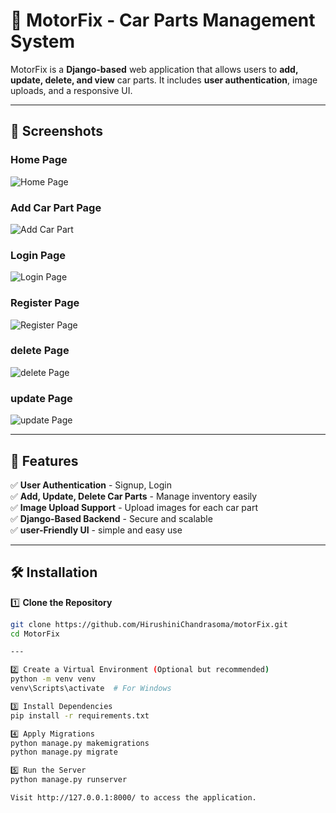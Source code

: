 # 🚗 MotorFix - Car Parts Management System

MotorFix is a **Django-based** web application that allows users to **add, update, delete, and view** car parts. It includes **user authentication**, image uploads, and a responsive UI.

 

---

## 📸 Screenshots

### Home Page
![Home Page](screenshots/carpartsinventory.png)

### Add Car Part Page
![Add Car Part](screenshots/adddetails.png)

### Login Page
![Login Page](screenshots/login.png)

### Register Page
![Register Page](screenshots/register.png)

### delete Page
![delete Page](screenshots/delete.png)

### update Page
![update Page](screenshots/updatedetails.png)

---

## 📌 Features

✅ **User Authentication** - Signup, Login  
✅ **Add, Update, Delete Car Parts** - Manage inventory easily  
✅ **Image Upload Support** - Upload images for each car part  
✅ **Django-Based Backend** - Secure and scalable  
✅ **user-Friendly UI** - simple and easy use  

---

## 🛠 Installation

1️⃣ **Clone the Repository**
```sh
git clone https://github.com/HirushiniChandrasoma/motorFix.git
cd MotorFix

---

2️⃣ Create a Virtual Environment (Optional but recommended)
python -m venv venv
venv\Scripts\activate  # For Windows

3️⃣ Install Dependencies
pip install -r requirements.txt

4️⃣ Apply Migrations
python manage.py makemigrations
python manage.py migrate

5️⃣ Run the Server
python manage.py runserver     

Visit http://127.0.0.1:8000/ to access the application.